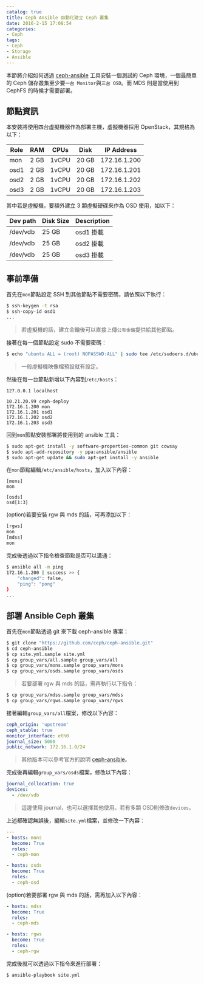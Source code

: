 ```yaml
---
catalog: true
title: Ceph Ansible 自動化建立 Ceph 叢集
date: 2016-2-15 17:08:54
categories:
- Ceph
tags:
- Ceph
- Storage
- Ansible
---
```

本節將介紹如何透過 [ceph-ansible](https://github.com/ceph/ceph-ansible) 工具安裝一個測試的 Ceph 環境，一個最簡單的 Ceph 儲存叢集至少要`一台 Monitor`與`三台 OSD`。而 MDS 則是當使用到 CephFS 的時候才需要部署。

<!--more-->

## 節點資訊
本安裝將使用四台虛擬機器作為部署主機，虛擬機器採用 OpenStack，其規格為以下：

| Role | RAM  | CPUs  | Disk | IP Address |
|------|------|-------|------|------------|
| mon  | 2 GB | 1vCPU | 20 GB|172.16.1.200|
| osd1 | 2 GB | 1vCPU | 20 GB|172.16.1.201|
| osd2 | 2 GB | 1vCPU | 20 GB|172.16.1.202|
| osd3 | 2 GB | 1vCPU | 20 GB|172.16.1.203|


其中若是虛擬機，要額外建立 3 顆虛擬硬碟來作為 OSD 使用，如以下：

| Dev path  |Disk Size|Description|
|-----------|---------|-----------|
| /dev/vdb  |  25 GB  | osd1 掛載  |
| /dev/vdb  |  25 GB  | osd2 掛載  |
| /dev/vdb  |  25 GB  | osd3 掛載  |

## 事前準備
首先在`mon`節點設定 SSH 到其他節點不需要密碼，請依照以下執行：
```sh
$ ssh-keygen -t rsa
$ ssh-copy-id osd1
...
```
> 若虛擬機的話，建立金鑰後可以直接上傳`公有金鑰`提供給其他節點。

接著在每一個節點設定 sudo 不需要密碼：
```sh
$ echo "ubuntu ALL = (root) NOPASSWD:ALL" | sudo tee /etc/sudoers.d/ubuntu && sudo chmod 440 /etc/sudoers.d/ubuntu
```
> 一般虛擬機映像檔預設就有設定。

然後在每一台節點新增以下內容到`/etc/hosts`：
```
127.0.0.1 localhost

10.21.20.99 ceph-deploy
172.16.1.200 mon
172.16.1.201 osd1
172.16.1.202 osd2
172.16.1.203 osd3
```

回到`mon`節點安裝部署將使用到的 ansible 工具：
```sh
$ sudo apt-get install -y software-properties-common git cowsay
$ sudo apt-add-repository -y ppa:ansible/ansible
$ sudo apt-get update && sudo apt-get install -y ansible
```

在`mon`節點編輯`/etc/ansible/hosts`，加入以下內容：
```
[mons]
mon

[osds]
osd[1:3]
```

(option)若要安裝 rgw 與 mds 的話，可再添加以下：
```sh
[rgws]
mon
[mdss]
mon
```

完成後透過以下指令檢查節點是否可以溝通：
```sh
$ ansible all -m ping
172.16.1.200 | success >> {
    "changed": false,
    "ping": "pong"
}
...
```

## 部署 Ansible Ceph 叢集
首先在`mon`節點透過 git 來下載 ceph-ansible 專案：
```sh
$ git clone "https://github.com/ceph/ceph-ansible.git"
$ cd ceph-ansible
$ cp site.yml.sample site.yml
$ cp group_vars/all.sample group_vars/all
$ cp group_vars/mons.sample group_vars/mons
$ cp group_vars/osds.sample group_vars/osds
```
> 若要部署 rgw 與 mds 的話，需再執行以下指令：
```sh
$ cp group_vars/mdss.sample group_vars/mdss
$ cp group_vars/rgws.sample group_vars/rgws
```

接著編輯`group_vars/all`檔案，修改以下內容：
```yaml
ceph_origin: 'upstream'
ceph_stable: true
monitor_interface: eth0
journal_size: 5000
public_network: 172.16.1.0/24
```
> 其他版本可以參考官方的說明 [ceph-ansible](https://github.com/ceph/ceph-ansible)。

完成後再編輯`group_vars/osds`檔案，修改以下內容：
```yaml
journal_collocation: true
devices:
  - /dev/vdb
```
> 這邊使用 journal，也可以選擇其他使用。若有多顆 OSD則修改`devices`。

上述都確認無誤後，編輯`site.yml`檔案，並修改一下內容：
```yaml
---
- hosts: mons
  become: True
  roles:
  - ceph-mon

- hosts: osds
  become: True
  roles:
  - ceph-osd
```

(option)若要部署 rgw 與 mds 的話，需再加入以下內容：
```yaml
- hosts: mdss
  become: True
  roles:
  - ceph-mds

- hosts: rgws
  become: True
  roles:
  - ceph-rgw
```

完成後就可以透過以下指令來進行部署：
```sh
$ ansible-playbook site.yml
```
